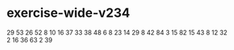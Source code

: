 # exercise-wide-v234
29
53
26
52
8
10
16
37
33
38
48
6
8
23
14
29
8
42
84
3
15
82
15
43
8
12
32
2
16
36
63
2
39
